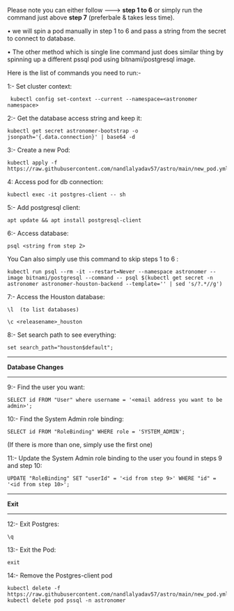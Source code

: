 
Please note you can either follow ---> **step 1 to 6** or simply run the command just above **step 7**  (preferbale & takes less time).  

•  we will spin a pod manually in step 1 to 6 and pass a string from the secret to connect to database.

• The other method which is single line command just does similar thing by spinning up a different pssql pod using bitnami/postgresql image.


Here is the list of commands you need to run:-

1:- Set cluster context:

~~~
 kubectl config set-context --current --namespace=<astronomer namespace>
~~~

2:- Get the database access string and keep it:

~~~
kubectl get secret astronomer-bootstrap -o jsonpath='{.data.connection}' | base64 -d
~~~

3:- Create a new Pod:

~~~
kubectl apply -f https://raw.githubusercontent.com/nandlalyadav57/astro/main/new_pod.yml
~~~

4: Access pod for db connection:

~~~
kubectl exec -it postgres-client -- sh
~~~

5:- Add postgresql client:

~~~
apt update && apt install postgresql-client
~~~

6:- Access database:

~~~
psql <string from step 2>
~~~


You Can also simply use this command to skip steps 1 to 6 :


```kubectl run psql --rm -it --restart=Never --namespace astronomer --image bitnami/postgresql --command -- psql $(kubectl get secret -n astronomer astronomer-houston-backend --template='' | sed 's/?.*//g')```


7:- Access the Houston database:

~~~
\l  (to list databases)
~~~

~~~
\c <releasename>_houston
~~~

8:- Set search path to see everything:

~~~
set search_path="houston$default";
~~~

*******************************************************************************************
****Database Changes****  
*******************************************************************************************

9:-  Find the user you want:

~~~
SELECT id FROM "User" where username = '<email address you want to be admin>';
~~~

10:-  Find the System Admin role binding:

~~~
SELECT id FROM "RoleBinding" WHERE role = 'SYSTEM_ADMIN';
~~~

(If there is more than one, simply use the first one)

11:- Update the System Admin role binding to the user you found in steps 9 and step 10:

~~~
UPDATE "RoleBinding" SET "userId" = '<id from step 9>' WHERE "id" = '<id from step 10>';
~~~
*******************************************************************************************
****Exit****
*******************************************************************************************
12:- Exit Postgres:

~~~
\q
~~~
13:- Exit the Pod:

~~~
exit
~~~
14:- Remove the Postgres-client pod

~~~
kubectl delete -f https://raw.githubusercontent.com/nandlalyadav57/astro/main/new_pod.yml
kubectl delete pod pssql -n astronomer
~~~

